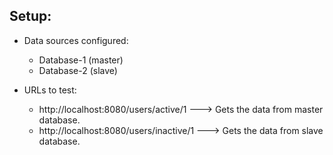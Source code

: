 ## Setup:
  * Data sources configured:
    * Database-1 (master)
    * Database-2 (slave)

  * URLs to test:
    * http://localhost:8080/users/active/1 ---> Gets the data from master database.
    * http://localhost:8080/users/inactive/1 ---> Gets the data from slave database.
